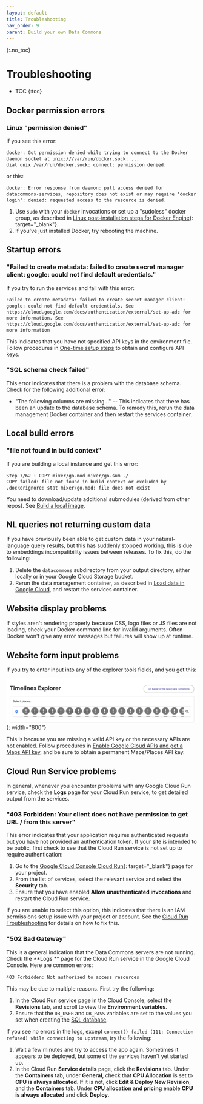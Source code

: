 ```yaml
---
layout: default
title: Troubleshooting
nav_order: 9
parent: Build your own Data Commons
---
```


{:.no_toc}
# Troubleshooting

* TOC
{:toc}

## Docker permission errors

### Linux "permission denied"

If you see this error:

```
docker: Got permission denied while trying to connect to the Docker daemon socket at unix:///var/run/docker.sock: ...
dial unix /var/run/docker.sock: connect: permission denied.
```

or this:

```
docker: Error response from daemon: pull access denied for datacommons-services, repository does not exist or may require 'docker login': denied: requested access to the resource is denied.
```

1. Use `sudo` with your `docker` invocations or set up a "sudoless" docker group, as described in [Linux post-installation steps for Docker Engine](https://docs.docker.com/engine/install/linux-postinstall/){: target="_blank"}.
1. If you've just installed Docker, try rebooting the machine.

## Startup errors

### "Failed to create metadata: failed to create secret manager client: google: could not find default credentials."

If you try to run the services and fail with this error:

```
Failed to create metadata: failed to create secret manager client: google: could not find default credentials. See https://cloud.google.com/docs/authentication/external/set-up-adc for more information. See https://cloud.google.com/docs/authentication/external/set-up-adc for more information
```

This indicates that you have not specified API keys in the environment file. Follow procedures in [One-time setup steps](/custom_dc/quickstart.html#setup) to obtain and configure API keys.

### "SQL schema check failed"

This error indicates that there is a problem with the database schema. Check for the following additional error:

- "The following columns are missing..." -- This indicates that there has been an update to the database schema. To remedy this, rerun the data management Docker container and then restart the services container.


## Local build errors

### "file not found in build context"

If you are building a local instance and get this error:

```
Step 7/62 : COPY mixer/go.mod mixer/go.sum ./
COPY failed: file not found in build context or excluded by .dockerignore: stat mixer/go.mod: file does not exist
```
You need to download/update additional submodules (derived from other repos). See [Build a local image](/custom_dc/build_image.html#build-repo).

## NL queries not returning custom data

If you have previously been able to get custom data in your natural-language query results, but this has suddenly stopped working, this is due to embeddings incompatibility issues between releases. To fix this, do the following:
1. Delete the `datacommons` subdirectory from your output directory, either locally or in your Google Cloud Storage bucket.
1. Rerun the data management container, as described in [Load data in Google Cloud](data_cloud.md), and restart the services container.

## Website display problems

If styles aren't rendering properly because CSS, logo files or JS files are not loading, check your Docker command line for invalid arguments. Often Docker won't give any error messages but failures will show up at runtime.

## Website form input problems

If you try to enter input into any of the explorer tools fields, and you get this:

![screenshot_troubleshoot](/assets/images/custom_dc/customdc_screenshot7.png){: width="800"}

This is because you are missing a valid API key or the necessary APIs are not enabled. Follow procedures in [Enable Google Cloud APIs and get a Maps API key](/custom_dc/quickstart.html#maps-key), and be sure to obtain a permanent Maps/Places API key.

## Cloud Run Service problems

In general, whenever you encounter problems with any Google Cloud Run service, check the **Logs** page for your Cloud Run service, to get detailed output from the services.

### "403 Forbidden: Your client does not have permission to get URL / from this server"

This error indicates that your application requires authenticated requests but you have not provided an authentication token. If your site is intended to be public, first check to see that the Cloud Run service is not set up to require authentication:
1. Go to the [Google Cloud Console Cloud Run](https://console.cloud.google.com?run){: target="_blank"} page for your project.
1. From the list of services, select the relevant service and select the **Security** tab.
1. Ensure that you have enabled **Allow unauthenticated invocations** and restart the Cloud Run service.

If you are unable to select this option, this indicates that there is an IAM permissions setup issue with your project or account. See the [Cloud Run Troubleshooting](https://cloud.google.com/run/docs/troubleshooting#unauthorized-client) for details on how to fix this.

### "502 Bad Gateway"

This is a general indication that the Data Commons servers are not running. Check the **Logs ** page for the Cloud Run service in the Google Cloud Console. Here are common errors:

`403 Forbidden: Not authorized to access resources`

This may be due to multiple reasons. First try the following:
1. In the Cloud Run service page in the Cloud Console, select the **Revisions** tab, and scroll to view the **Environment variables**.
1. Ensure that the `DB_USER` and `DB_PASS` variables are set to the values you set when creating the [SQL database](/custom_dc/data_cloud.html#create-sql).

If you see no errors in the logs, except `connect() failed (111: Connection refused) while connecting to upstream`, try the following:

1. Wait a few minutes and try to access the app again. Sometimes it appears to be deployed, but some of the services haven't yet started up.
1. In the Cloud Run **Service details** page, click the **Revisions** tab. Under the **Containers** tab, under **General**, check that **CPU Allocation** is set to **CPU is always allocated**. If it is not, click **Edit & Deploy New Revision**, and the **Containers** tab. Under **CPU allocation and pricing** enable **CPU is always allocated** and click **Deploy**.

